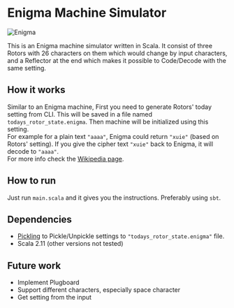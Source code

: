 # Enigma Machine Simulator
![Enigma](https://upload.wikimedia.org/wikipedia/commons/thumb/3/3e/EnigmaMachineLabeled.jpg/800px-EnigmaMachineLabeled.jpg)

This is an Enigma machine simulator written in Scala. It consist of three Rotors with 26 characters on them which would
change by input characters, and a Reflector at the end which makes it possible to Code/Decode with the same setting.

## How it works
Similar to an Enigma machine, First you need to generate Rotors' today setting from CLI. This will be saved in a file named 
`todays_rotor_state.enigma`. Then machine will be initialized using this setting.  
For example for a plain text `"aaaa"`, Enigma could return `"xuie"` (based on Rotors' setting). If you give the cipher text `"xuie"` back to Enigma,
 it will decode to `"aaaa"`.  
For more info check the [Wikipedia page](https://en.wikipedia.org/wiki/Enigma_machine).
## How to run
Just run `main.scala` and it gives you the instructions. Preferably using `sbt`.

## Dependencies
- [Pickling](https://github.com/scala/pickling) to Pickle/Unpickle settings to `"todays_rotor_state.enigma"` file.
- Scala 2.11 (other versions not tested) 

## Future work
- Implement Plugboard
- Support different characters, especially space character
- Get setting from the input

